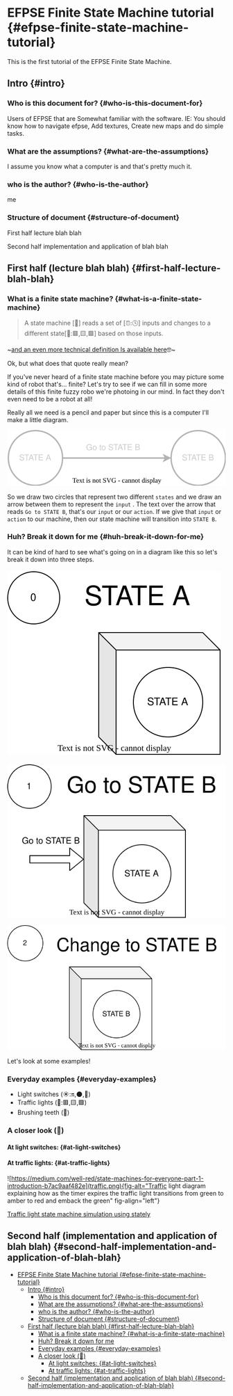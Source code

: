 # EFPSE Finite State Machine tutorial {#efpse-finite-state-machine-tutorial}

This is the first tutorial of the EFPSE Finite State Machine.

## Intro {#intro}

### Who is this document for? {#who-is-this-document-for}

Users of EFPSE that are Somewhat familiar with the software. IE: You should know how to navigate efpse, Add textures, Create new maps and do simple tasks.

### What are the assumptions? {#what-are-the-assumptions}

I assume you know what a computer is and that's pretty much it.

### who is the author? {#who-is-the-author}

me

### Structure of document {#structure-of-document}

First half lecture blah blah

Second half implementation and application of blah blah

## First half (lecture blah blah) {#first-half-lecture-blah-blah}

### What is a finite state machine? {#what-is-a-finite-state-machine}

> A state machine \[🤖\] reads a set of \[⏰:🕓\] inputs and changes to a different state\[🚦:🟥,🟨,🟩\] based on those inputs.

~[and an even more technical definition Is available here](https://developer.mozilla.org/en-US/docs/Glossary/State_machine)🤓~

Ok, but what does that quote really mean?

If you've never heard of a finite state machine before you may picture some kind of robot that's... finite? Let's try to see if we can fill in some more details of this finite fuzzy robo we're photoing in our mind. In fact they don't even need to be a robot at all!

Really all we need is a pencil and paper but since this is a computer I'll make a little diagram.

![](simplefm.svg)

So we draw two circles that represent two different `states` and we draw an arrow between them to represent the `input` . The text over the arrow that reads `Go to STATE B`, that's our `input` or our `action`. If we give that `input` or `action` to our machine, then our state machine will transition into `STATE B`.

### Huh? Break it down for me {#huh-break-it-down-for-me}

It can be kind of hard to see what's going on in a diagram like this so let's break it down into three steps.

####  ![](simplefsm0.svg)

![](simplefsm1.svg)

![](simplefsm2.svg)

Let's look at some examples!

### Everyday examples {#everyday-examples}

-   Light switches (☀️:🔛,🌑,📴)
-   Traffic lights (🚦:🟥,🟨,🟩)
-   Brushing teeth (🤔)

### A closer look (👀)

#### At light switches: {#at-light-switches}

#### At traffic lights: {#at-traffic-lights}

![https://medium.com/well-red/state-machines-for-everyone-part-1-introduction-b7ac9aaf482e](traffic.png){fig-alt="Traffic light diagram explaining how as the timer expires the traffic light transitions from green to amber to red and emback the green" fig-align="left"}

[Traffic light state machine simulation using stately](https://stately.ai/registry/editor/f7a50bc1-d70b-4133-823c-4f7370e0ea70?mode=Design&machineId=8757d2cb-9c54-48be-a3f9-651bcd921054)

## Second half (implementation and application of blah blah) {#second-half-implementation-and-application-of-blah-blah}

-   [EFPSE Finite State Machine tutorial {#efpse-finite-state-machine-tutorial}](#efpse-finite-state-machine-tutorial-efpse-finite-state-machine-tutorial)
    -   [Intro {#intro}](#intro-intro)
        -   [Who is this document for? {#who-is-this-document-for}](#who-is-this-document-for-who-is-this-document-for)
        -   [What are the assumptions? {#what-are-the-assumptions}](#what-are-the-assumptions-what-are-the-assumptions)
        -   [who is the author? {#who-is-the-author}](#who-is-the-author-who-is-the-author)
        -   [Structure of document {#structure-of-document}](#structure-of-document-structure-of-document)
    -   [First half (lecture blah blah) {#first-half-lecture-blah-blah}](#first-half-lecture-blah-blah-first-half-lecture-blah-blah)
        -   [What is a finite state machine? {#what-is-a-finite-state-machine}](#what-is-a-finite-state-machine-what-is-a-finite-state-machine)
        -   [Huh? Break it down for me](#huh-break-it-down-for-me)
        -   [Everyday examples {#everyday-examples}](#everyday-examples-everyday-examples)
        -   [A closer look (👀)](#a-closer-look-)
            -   [At light switches: {#at-light-switches}](#at-light-switches-at-light-switches)
            -   [At traffic lights: {#at-traffic-lights}](#at-traffic-lights-at-traffic-lights)
    -   [Second half (implementation and application of blah blah) {#second-half-implementation-and-application-of-blah-blah}](#second-half-implementation-and-application-of-blah-blah-second-half-implementation-and-application-of-blah-blah)